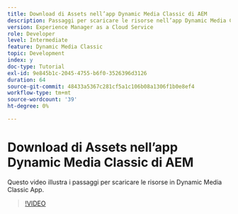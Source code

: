 ```yaml
---
title: Download di Assets nell’app Dynamic Media Classic di AEM
description: Passaggi per scaricare le risorse nell’app Dynamic Media Classic
version: Experience Manager as a Cloud Service
role: Developer
level: Intermediate
feature: Dynamic Media Classic
topic: Development
index: y
doc-type: Tutorial
exl-id: 9e845b1c-2045-4755-b6f0-3526396d3126
duration: 64
source-git-commit: 48433a5367c281cf5a1c106b08a1306f1b0e8ef4
workflow-type: tm+mt
source-wordcount: '39'
ht-degree: 0%

---
```


# Download di Assets nell’app Dynamic Media Classic di AEM

Questo video illustra i passaggi per scaricare le risorse in Dynamic Media Classic App.

>[!VIDEO](https://video.tv.adobe.com/v/3417833?quality=12&learn=on&captions=ita)

